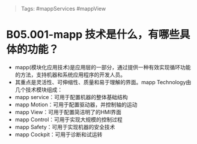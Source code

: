 > Tags: #mappServices #mappView

# B05.001-mapp 技术是什么，有哪些具体的功能？

- mapp(模块化应用技术)是应用层的一部分，通过提供一种有效实现循环功能的方法，支持机器和系统应用程序的开发人员。
- 其重点是灵活性、可伸缩性、质量和易于理解的界面。mapp Technology由几个技术模块组成：
- mapp service：可用于配置机器的整体基础结构
- mapp Motion：可用于配置驱动器，并控制轴的运动
- mapp View：可用于配置简洁明了的HMI界面
- mapp Control：可用于实现大规模的控制过程
- mapp Safety：可用于实现机器的安全技术
- mapp Cockpit：可用于诊断和试运转
